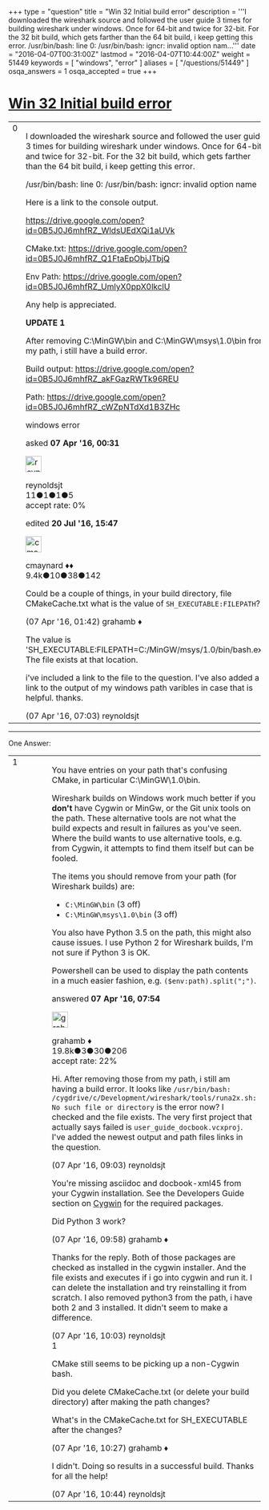 +++
type = "question"
title = "Win 32 Initial build error"
description = '''I downloaded the wireshark source and followed the user guide 3 times for building wireshark under windows. Once for 64-bit and twice for 32-bit. For the 32 bit build, which gets farther than the 64 bit build, i keep getting this error. /usr/bin/bash: line 0: /usr/bin/bash: igncr: invalid option nam...'''
date = "2016-04-07T00:31:00Z"
lastmod = "2016-04-07T10:44:00Z"
weight = 51449
keywords = [ "windows", "error" ]
aliases = [ "/questions/51449" ]
osqa_answers = 1
osqa_accepted = true
+++

<div class="headNormal">

# [Win 32 Initial build error](/questions/51449/win-32-initial-build-error)

</div>

<div id="main-body">

<div id="askform">

<table id="question-table" style="width:100%;"><colgroup><col style="width: 50%" /><col style="width: 50%" /></colgroup><tbody><tr class="odd"><td style="width: 30px; vertical-align: top"><div class="vote-buttons"><span id="post-51449-upvote" class="ajax-command post-vote up" rel="nofollow" title="I like this post (click again to cancel)"> </span><div id="post-51449-score" class="post-score" title="current number of votes">0</div><span id="post-51449-downvote" class="ajax-command post-vote down" rel="nofollow" title="I dont like this post (click again to cancel)"> </span> <span id="favorite-mark" class="ajax-command favorite-mark" rel="nofollow" title="mark/unmark this question as favorite (click again to cancel)"> </span><div id="favorite-count" class="favorite-count"></div></div></td><td><div id="item-right"><div class="question-body"><p>I downloaded the wireshark source and followed the user guide 3 times for building wireshark under windows. Once for 64-bit and twice for 32-bit. For the 32 bit build, which gets farther than the 64 bit build, i keep getting this error.</p><p>/usr/bin/bash: line 0: /usr/bin/bash: igncr: invalid option name</p><p>Here is a link to the console output.</p><p><a href="https://drive.google.com/open?id=0B5J0J6mhfRZ_WldsUEdXQi1aUVk">https://drive.google.com/open?id=0B5J0J6mhfRZ_WldsUEdXQi1aUVk</a></p><p>CMake.txt: <a href="https://drive.google.com/open?id=0B5J0J6mhfRZ_Q1FtaEpObjJTbjQ">https://drive.google.com/open?id=0B5J0J6mhfRZ_Q1FtaEpObjJTbjQ</a></p><p>Env Path: <a href="https://drive.google.com/open?id=0B5J0J6mhfRZ_UmlyX0ppX0lkclU">https://drive.google.com/open?id=0B5J0J6mhfRZ_UmlyX0ppX0lkclU</a></p><p>Any help is appreciated.</p><p><strong>UPDATE 1</strong></p><p>After removing C:\MinGW\bin and C:\MinGW\msys\1.0\bin from my path, i still have a build error.</p><p>Build output: <a href="https://drive.google.com/open?id=0B5J0J6mhfRZ_akFGazRWTk96REU">https://drive.google.com/open?id=0B5J0J6mhfRZ_akFGazRWTk96REU</a></p><p>Path: <a href="https://drive.google.com/open?id=0B5J0J6mhfRZ_cWZpNTdXd1B3ZHc">https://drive.google.com/open?id=0B5J0J6mhfRZ_cWZpNTdXd1B3ZHc</a></p></div><div id="question-tags" class="tags-container tags"><span class="post-tag tag-link-windows" rel="tag" title="see questions tagged &#39;windows&#39;">windows</span> <span class="post-tag tag-link-error" rel="tag" title="see questions tagged &#39;error&#39;">error</span></div><div id="question-controls" class="post-controls"></div><div class="post-update-info-container"><div class="post-update-info post-update-info-user"><p>asked <strong>07 Apr '16, 00:31</strong></p><img src="https://secure.gravatar.com/avatar/a6bfa53480be2aca93ac528eda21a7d3?s=32&amp;d=identicon&amp;r=g" class="gravatar" width="32" height="32" alt="reynoldsjt&#39;s gravatar image" /><p><span>reynoldsjt</span><br />
<span class="score" title="11 reputation points">11</span><span title="1 badges"><span class="badge1">●</span><span class="badgecount">1</span></span><span title="1 badges"><span class="silver">●</span><span class="badgecount">1</span></span><span title="5 badges"><span class="bronze">●</span><span class="badgecount">5</span></span><br />
<span class="accept_rate" title="Rate of the user&#39;s accepted answers">accept rate:</span> <span title="reynoldsjt has no accepted answers">0%</span></p></div><div class="post-update-info post-update-info-edited"><p><span> edited <strong>20 Jul '16, 15:47</strong> </span></p><img src="https://secure.gravatar.com/avatar/55158e2322c4e365a5e0a4a0ac3fbcef?s=32&amp;d=identicon&amp;r=g" class="gravatar" width="32" height="32" alt="cmaynard&#39;s gravatar image" /><p><span>cmaynard ♦♦</span><br />
<span class="score" title="9361 reputation points"><span>9.4k</span></span><span title="10 badges"><span class="badge1">●</span><span class="badgecount">10</span></span><span title="38 badges"><span class="silver">●</span><span class="badgecount">38</span></span><span title="142 badges"><span class="bronze">●</span><span class="badgecount">142</span></span></p></div></div><div id="comments-container-51449" class="comments-container"><span id="51455"></span><div id="comment-51455" class="comment"><div id="post-51455-score" class="comment-score"></div><div class="comment-text"><p>Could be a couple of things, in your build directory, file CMakeCache.txt what is the value of <code>SH_EXECUTABLE:FILEPATH</code>?</p></div><div id="comment-51455-info" class="comment-info"><span class="comment-age">(07 Apr '16, 01:42)</span> <span class="comment-user userinfo">grahamb ♦</span></div></div><span id="51473"></span><div id="comment-51473" class="comment"><div id="post-51473-score" class="comment-score"></div><div class="comment-text"><p>The value is 'SH_EXECUTABLE:FILEPATH=C:/MinGW/msys/1.0/bin/bash.exe' The file exists at that location.</p><p>i've included a link to the file to the question. I've also added a link to the output of my windows path varibles in case that is helpful. thanks.</p></div><div id="comment-51473-info" class="comment-info"><span class="comment-age">(07 Apr '16, 07:03)</span> <span class="comment-user userinfo">reynoldsjt</span></div></div></div><div id="comment-tools-51449" class="comment-tools"></div><div class="clear"></div><div id="comment-51449-form-container" class="comment-form-container"></div><div class="clear"></div></div></td></tr></tbody></table>

------------------------------------------------------------------------

<div class="tabBar">

<span id="sort-top"></span>

<div class="headQuestions">

One Answer:

</div>

</div>

<span id="51478"></span>

<div id="answer-container-51478" class="answer accepted-answer">

<table style="width:100%;"><colgroup><col style="width: 50%" /><col style="width: 50%" /></colgroup><tbody><tr class="odd"><td style="width: 30px; vertical-align: top"><div class="vote-buttons"><span id="post-51478-upvote" class="ajax-command post-vote up" rel="nofollow" title="I like this post (click again to cancel)"> </span><div id="post-51478-score" class="post-score" title="current number of votes">1</div><span id="post-51478-downvote" class="ajax-command post-vote down" rel="nofollow" title="I dont like this post (click again to cancel)"> </span> <span class="accept-answer on" rel="nofollow" title="reynoldsjt has selected this answer as the correct answer"> </span></div></td><td><div class="item-right"><div class="answer-body"><p>You have entries on your path that's confusing CMake, in particular C:\MinGW\1.0\bin.</p><p>Wireshark builds on Windows work much better if you <strong>don't</strong> have Cygwin or MinGw, or the Git unix tools on the path. These alternative tools are not what the build expects and result in failures as you've seen. Where the build wants to use alternative tools, e.g. from Cygwin, it attempts to find them itself but can be fooled.</p><p>The items you should remove from your path (for Wireshark builds) are:</p><ul><li><code>C:\MinGW\bin</code> (3 off)</li><li><code>C:\MinGW\msys\1.0\bin</code> (3 off)</li></ul><p>You also have Python 3.5 on the path, this might also cause issues. I use Python 2 for Wireshark builds, I'm not sure if Python 3 is OK.</p><p>Powershell can be used to display the path contents in a much easier fashion, e.g. <code>($env:path).split(";")</code>.</p></div><div class="answer-controls post-controls"></div><div class="post-update-info-container"><div class="post-update-info post-update-info-user"><p>answered <strong>07 Apr '16, 07:54</strong></p><img src="https://secure.gravatar.com/avatar/d2a7e24ca66604c749c7c88c1da8ff78?s=32&amp;d=identicon&amp;r=g" class="gravatar" width="32" height="32" alt="grahamb&#39;s gravatar image" /><p><span>grahamb ♦</span><br />
<span class="score" title="19834 reputation points"><span>19.8k</span></span><span title="3 badges"><span class="badge1">●</span><span class="badgecount">3</span></span><span title="30 badges"><span class="silver">●</span><span class="badgecount">30</span></span><span title="206 badges"><span class="bronze">●</span><span class="badgecount">206</span></span><br />
<span class="accept_rate" title="Rate of the user&#39;s accepted answers">accept rate:</span> <span title="grahamb has 274 accepted answers">22%</span></p></div></div><div id="comments-container-51478" class="comments-container"><span id="51481"></span><div id="comment-51481" class="comment"><div id="post-51481-score" class="comment-score"></div><div class="comment-text"><p>Hi. After removing those from my path, i still am having a build error. It looks like <code>/usr/bin/bash: /cygdrive/c/Development/wireshark/tools/runa2x.sh: No such file or directory</code> is the error now? I checked and the file exists. The very first project that actually says failed is <code>user_guide_docbook.vcxproj</code>. I've added the newest output and path files links in the question.</p></div><div id="comment-51481-info" class="comment-info"><span class="comment-age">(07 Apr '16, 09:03)</span> <span class="comment-user userinfo">reynoldsjt</span></div></div><span id="51483"></span><div id="comment-51483" class="comment"><div id="post-51483-score" class="comment-score"></div><div class="comment-text"><p>You're missing asciidoc and docbook-xml45 from your Cygwin installation. See the Developers Guide section on <a href="https://www.wireshark.org/docs/wsdg_html_chunked/ChSetupWin32.html#ChSetupCygwin">Cygwin</a> for the required packages.</p><p>Did Python 3 work?</p></div><div id="comment-51483-info" class="comment-info"><span class="comment-age">(07 Apr '16, 09:58)</span> <span class="comment-user userinfo">grahamb ♦</span></div></div><span id="51484"></span><div id="comment-51484" class="comment"><div id="post-51484-score" class="comment-score"></div><div class="comment-text"><p>Thanks for the reply. Both of those packages are checked as installed in the cygwin installer. And the file exists and executes if i go into cygwin and run it. I can delete the installation and try reinstalling it from scratch. I also removed python3 from the path, i have both 2 and 3 installed. It didn't seem to make a difference.</p></div><div id="comment-51484-info" class="comment-info"><span class="comment-age">(07 Apr '16, 10:03)</span> <span class="comment-user userinfo">reynoldsjt</span></div></div><span id="51485"></span><div id="comment-51485" class="comment"><div id="post-51485-score" class="comment-score">1</div><div class="comment-text"><p>CMake still seems to be picking up a non-Cygwin bash.</p><p>Did you delete CMakeCache.txt (or delete your build directory) after making the path changes?</p><p>What's in the CMakeCache.txt for SH_EXECUTABLE after the changes?</p></div><div id="comment-51485-info" class="comment-info"><span class="comment-age">(07 Apr '16, 10:27)</span> <span class="comment-user userinfo">grahamb ♦</span></div></div><span id="51488"></span><div id="comment-51488" class="comment"><div id="post-51488-score" class="comment-score"></div><div class="comment-text"><p>I didn't. Doing so results in a successful build. Thanks for all the help!</p></div><div id="comment-51488-info" class="comment-info"><span class="comment-age">(07 Apr '16, 10:44)</span> <span class="comment-user userinfo">reynoldsjt</span></div></div></div><div id="comment-tools-51478" class="comment-tools"></div><div class="clear"></div><div id="comment-51478-form-container" class="comment-form-container"></div><div class="clear"></div></div></td></tr></tbody></table>

</div>

<div class="paginator-container-left">

</div>

</div>

</div>

